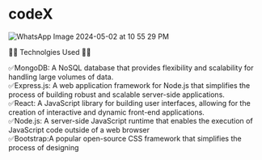 # codeX

![WhatsApp Image 2024-05-02 at 10 55 29 PM](https://github.com/itsforouts/codeX/assets/103739510/612301de-1086-4b1c-a998-66fe459c2a7e)


🚀🚀 Technolgies Used 🚀🚀

✅MongoDB: A NoSQL database that provides flexibility and scalability for handling large volumes of data. <br>
✅Express.js: A web application framework for Node.js that simplifies the process of building robust and scalable server-side applications.<br>
✅React: A JavaScript library for building user interfaces, allowing for the creation of interactive and dynamic front-end applications.<br>
✅Node.js: A server-side JavaScript runtime that enables the execution of JavaScript code outside of a web browser<br>
✅Bootstrap:A popular open-source CSS framework that simplifies the process of designing<br>
